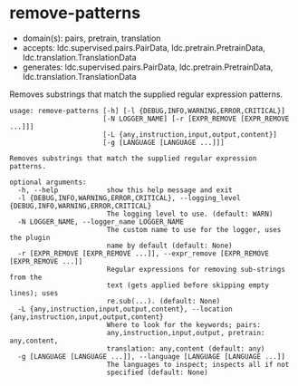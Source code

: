 # remove-patterns

* domain(s): pairs, pretrain, translation
* accepts: ldc.supervised.pairs.PairData, ldc.pretrain.PretrainData, ldc.translation.TranslationData
* generates: ldc.supervised.pairs.PairData, ldc.pretrain.PretrainData, ldc.translation.TranslationData

Removes substrings that match the supplied regular expression patterns.

```
usage: remove-patterns [-h] [-l {DEBUG,INFO,WARNING,ERROR,CRITICAL}]
                       [-N LOGGER_NAME] [-r [EXPR_REMOVE [EXPR_REMOVE ...]]]
                       [-L {any,instruction,input,output,content}]
                       [-g [LANGUAGE [LANGUAGE ...]]]

Removes substrings that match the supplied regular expression patterns.

optional arguments:
  -h, --help            show this help message and exit
  -l {DEBUG,INFO,WARNING,ERROR,CRITICAL}, --logging_level {DEBUG,INFO,WARNING,ERROR,CRITICAL}
                        The logging level to use. (default: WARN)
  -N LOGGER_NAME, --logger_name LOGGER_NAME
                        The custom name to use for the logger, uses the plugin
                        name by default (default: None)
  -r [EXPR_REMOVE [EXPR_REMOVE ...]], --expr_remove [EXPR_REMOVE [EXPR_REMOVE ...]]
                        Regular expressions for removing sub-strings from the
                        text (gets applied before skipping empty lines); uses
                        re.sub(...). (default: None)
  -L {any,instruction,input,output,content}, --location {any,instruction,input,output,content}
                        Where to look for the keywords; pairs:
                        any,instruction,input,output, pretrain: any,content,
                        translation: any,content (default: any)
  -g [LANGUAGE [LANGUAGE ...]], --language [LANGUAGE [LANGUAGE ...]]
                        The languages to inspect; inspects all if not
                        specified (default: None)
```
